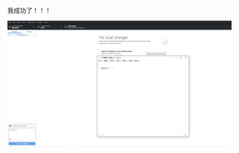 我成功了！！！

![image-20230917172554272](https://raw.githubusercontent.com/advancingsweet/Image/main/image-20230917172554272.png)